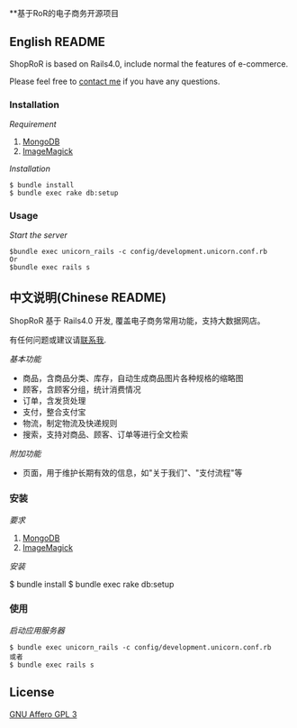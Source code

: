 **基于RoR的电子商务开源项目

## English README

ShopRoR is based on Rails4.0, include normal the features of e-commerce.

Please feel free to [contact me](mailto:sgzhe@163.com) if you have any questions.

### Installation

*Requirement*

1. [MongoDB](http://www.mongodb.org/downloads)
2. [ImageMagick](http://www.imagemagick.org/script/binary-releases.php)

*Installation*

    $ bundle install
    $ bundle exec rake db:setup

### Usage

*Start the server*

    $bundle exec unicorn_rails -c config/development.unicorn.conf.rb
    Or
    $bundle exec rails s


## 中文说明(Chinese README)

ShopRoR 基于 Rails4.0 开发, 覆盖电子商务常用功能，支持大数据网店。

有任何问题或建议请[联系我](mailto:sgzhe@163.com).

*基本功能*

* 商品，含商品分类、库存，自动生成商品图片各种规格的缩略图
* 顾客，含顾客分组，统计消费情况
* 订单，含发货处理
* 支付，整合支付宝
* 物流，制定物流及快递规则
* 搜索，支持对商品、顾客、订单等进行全文检索


*附加功能*
* 页面，用于维护长期有效的信息，如"关于我们"、"支付流程"等

### 安装

*要求*
1. [MongoDB](http://www.mongodb.org/downloads)
2. [ImageMagick](http://www.imagemagick.org/script/binary-releases.php)

*安装*

   $ bundle install
   $ bundle exec rake db:setup


### 使用

*启动应用服务器*

    $ bundle exec unicorn_rails -c config/development.unicorn.conf.rb
    或者
    $ bundle exec rails s

## License

[GNU  Affero GPL 3](http://www.gnu.org/licenses/agpl-3.0.html)
